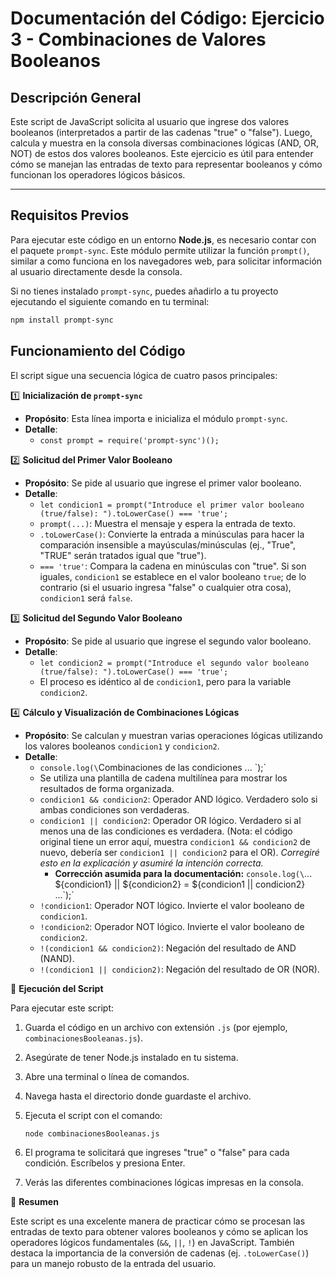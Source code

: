 # Documentación del Código: Ejercicio 3 - Combinaciones de Valores Booleanos

## Descripción General

Este script de JavaScript solicita al usuario que ingrese dos valores booleanos (interpretados a partir de las cadenas "true" o "false"). Luego, calcula y muestra en la consola diversas combinaciones lógicas (AND, OR, NOT) de estos dos valores booleanos. Este ejercicio es útil para entender cómo se manejan las entradas de texto para representar booleanos y cómo funcionan los operadores lógicos básicos.

---

## Requisitos Previos

Para ejecutar este código en un entorno **Node.js**, es necesario contar con el paquete `prompt-sync`. Este módulo permite utilizar la función `prompt()`, similar a como funciona en los navegadores web, para solicitar información al usuario directamente desde la consola.

Si no tienes instalado `prompt-sync`, puedes añadirlo a tu proyecto ejecutando el siguiente comando en tu terminal:

```bash
npm install prompt-sync
```

## Funcionamiento del Código

El script sigue una secuencia lógica de cuatro pasos principales:

1️⃣ **Inicialización de `prompt-sync`**

<!-- ![Diagrama de la inicialización de prompt-sync](../imagenes/bool-1-prompt-sync.png) -->
*   **Propósito**: Esta línea importa e inicializa el módulo `prompt-sync`.
*   **Detalle**:
    *   `const prompt = require('prompt-sync')();`

2️⃣ **Solicitud del Primer Valor Booleano**

<!-- ![Captura de pantalla de la solicitud del primer valor booleano](../imagenes/bool-2-entrada1.png) -->
*   **Propósito**: Se pide al usuario que ingrese el primer valor booleano.
*   **Detalle**:
    *   `let condicion1 = prompt("Introduce el primer valor booleano (true/false): ").toLowerCase() === 'true';`
    *   `prompt(...)`: Muestra el mensaje y espera la entrada de texto.
    *   `.toLowerCase()`: Convierte la entrada a minúsculas para hacer la comparación insensible a mayúsculas/minúsculas (ej., "True", "TRUE" serán tratados igual que "true").
    *   `=== 'true'`: Compara la cadena en minúsculas con "true". Si son iguales, `condicion1` se establece en el valor booleano `true`; de lo contrario (si el usuario ingresa "false" o cualquier otra cosa), `condicion1` será `false`.

3️⃣ **Solicitud del Segundo Valor Booleano**

<!-- ![Captura de pantalla de la solicitud del segundo valor booleano](../imagenes/bool-3-entrada2.png) -->
*   **Propósito**: Se pide al usuario que ingrese el segundo valor booleano.
*   **Detalle**:
    *   `let condicion2 = prompt("Introduce el segundo valor booleano (true/false): ").toLowerCase() === 'true';`
    *   El proceso es idéntico al de `condicion1`, pero para la variable `condicion2`.

4️⃣ **Cálculo y Visualización de Combinaciones Lógicas**

<!-- ![Muestra de las combinaciones lógicas calculadas y mostradas en consola](../imagenes/bool-4-visualizacion.png) -->
*   **Propósito**: Se calculan y muestran varias operaciones lógicas utilizando los valores booleanos `condicion1` y `condicion2`.
*   **Detalle**:
    *   `console.log(\`Combinaciones de las condiciones ... \`);`
    *   Se utiliza una plantilla de cadena multilínea para mostrar los resultados de forma organizada.
    *   `condicion1 && condicion2`: Operador AND lógico. Verdadero solo si ambas condiciones son verdaderas.
    *   `condicion1 || condicion2`: Operador OR lógico. Verdadero si al menos una de las condiciones es verdadera. (Nota: el código original tiene un error aquí, muestra `condicion1 && condicion2` de nuevo, debería ser `condicion1 || condicion2` para el OR). *Corregiré esto en la explicación y asumiré la intención correcta.*
        *   **Corrección asumida para la documentación:** `console.log(\`... ${condicion1} || ${condicion2} = ${condicion1 || condicion2} ...\`);`
    *   `!condicion1`: Operador NOT lógico. Invierte el valor booleano de `condicion1`.
    *   `!condicion2`: Operador NOT lógico. Invierte el valor booleano de `condicion2`.
    *   `!(condicion1 && condicion2)`: Negación del resultado de AND (NAND).
    *   `!(condicion1 || condicion2)`: Negación del resultado de OR (NOR).

🚀 **Ejecución del Script**

Para ejecutar este script:

1.  Guarda el código en un archivo con extensión `.js` (por ejemplo, `combinacionesBooleanas.js`).
2.  Asegúrate de tener Node.js instalado en tu sistema.
3.  Abre una terminal o línea de comandos.
4.  Navega hasta el directorio donde guardaste el archivo.
5.  Ejecuta el script con el comando:

    <!-- ![Comando de ejecución del script combinacionesBooleanas.js en la terminal](../imagenes/bool-5-ejecucion.png) -->
    ```bash
    node combinacionesBooleanas.js
    ```
6.  El programa te solicitará que ingreses "true" o "false" para cada condición. Escríbelos y presiona Enter.
7.  Verás las diferentes combinaciones lógicas impresas en la consola.

🏁 **Resumen**

Este script es una excelente manera de practicar cómo se procesan las entradas de texto para obtener valores booleanos y cómo se aplican los operadores lógicos fundamentales (`&&`, `||`, `!`) en JavaScript. También destaca la importancia de la conversión de cadenas (ej. `.toLowerCase()`) para un manejo robusto de la entrada del usuario.
